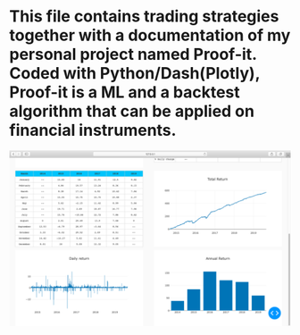 # This file contains trading strategies together with a documentation of my personal project named Proof-it. Coded with Python/Dash(Plotly), Proof-it is a ML and a backtest algorithm that can be applied on financial instruments.

<img src="screenshoots/anaysis-page.png">

